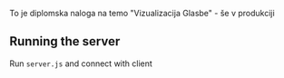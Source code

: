 To je diplomska naloga na temo "Vizualizacija Glasbe" - še v produkciji

## Running the server

Run `server.js` and connect with client
